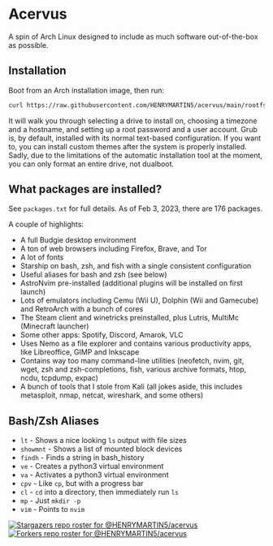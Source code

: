 # Acervus

A spin of Arch Linux designed to include as much software out-of-the-box as possible.

## Installation

Boot from an Arch installation image, then run:

```bash
curl https://raw.githubusercontent.com/HENRYMARTIN5/acervus/main/rootfs/bin/acervus-install | python3 -
```

It will walk you through selecting a drive to install on, choosing a timezone and a hostname, and setting up a root password and a user account. Grub is, by default, installed with its normal text-based configuration. If you want to, you can install custom themes after the system is properly installed. Sadly, due to the limitations of the automatic installation tool at the moment, you can only format an entire drive, not dualboot.

## What packages are installed?

See `packages.txt` for full details. As of Feb 3, 2023, there are 176 packages.

A couple of highlights:
- A full Budgie desktop environment
- A ton of web browsers including Firefox, Brave, and Tor
- A lot of fonts
- Starship on bash, zsh, and fish with a single consistent configuration
- Useful aliases for bash and zsh (see below)
- AstroNvim pre-installed (additional plugins will be installed on first launch)
- Lots of emulators including Cemu (Wii U), Dolphin (Wii and Gamecube) and RetroArch with a bunch of cores
- The Steam client and winetricks preinstalled, plus Lutris, MultiMc (Minecraft launcher)
- Some other apps: Spotify, Discord, Amarok, VLC
- Uses Nemo as a file explorer and contains various productivity apps, like Libreoffice, GIMP and Inkscape
- Contains way too many command-line utilities (neofetch, nvim, git, wget, zsh and zsh-completions, fish, various archive formats, htop, ncdu, tcpdump, expac)
- A bunch of tools that I stole from Kali (all jokes aside, this includes metasploit, nmap, netcat, wireshark, and some others)

## Bash/Zsh Aliases

- `lt` - Shows a nice looking `ls` output with file sizes
- `showmnt` - Shows a list of mounted block devices
- `findh` - Finds a string in bash_history
- `ve` - Creates a python3 virtual environment
- `va` - Activates a python3 virtual environment
- `cpv` - Like `cp`, but with a progress bar
- `cl` - `cd` into a directory, then immediately run `ls`
- `mp` - Just `mkdir -p`
- `vim` - Points to `nvim`

[![Stargazers repo roster for @HENRYMARTIN5/acervus](https://reporoster.com/stars/dark/HENRYMARTIN5/acervus)](https://github.com/HENRYMARTIN5/acervus/stargazers) [![Forkers repo roster for @HENRYMARTIN5/acervus](https://reporoster.com/forks/dark/HENRYMARTIN5/acervus)](https://github.com/HENRYMARTIN5/acervus/network/members)
